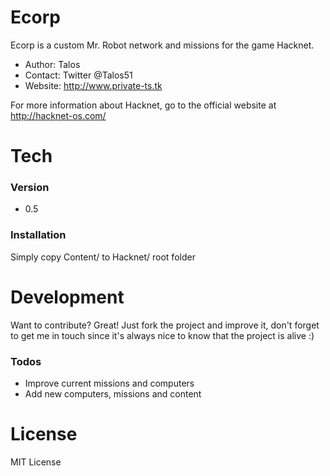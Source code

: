 # Ecorp

Ecorp is a custom Mr. Robot network and missions for the game Hacknet.

  - Author: Talos
  - Contact: Twitter @Talos51
  - Website: http://www.private-ts.tk

For more information about Hacknet, go to the official website at http://hacknet-os.com/

# Tech
### Version
 - 0.5

### Installation

 Simply copy Content/ to Hacknet/ root folder

# Development

Want to contribute? Great! Just fork the project and improve it, don't forget to get me in touch since it's always nice to know that the project is alive :)

### Todos

 - Improve current missions and computers
 - Add new computers, missions and content

# License

MIT License

